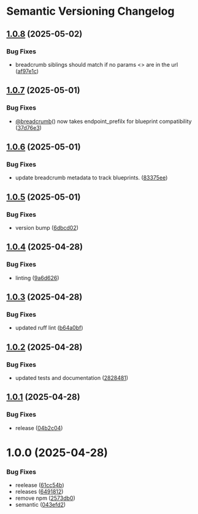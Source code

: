 # Semantic Versioning Changelog

## [1.0.8](https://github.com/ijack-technologies/flask-breadcrumb/compare/v1.0.7...v1.0.8) (2025-05-02)


### Bug Fixes

* breadcrumb siblings should match if no params <> are in the url ([af97e1c](https://github.com/ijack-technologies/flask-breadcrumb/commit/af97e1cb5236b64697a83a39d0e5f04afcce5d57))

## [1.0.7](https://github.com/ijack-technologies/flask-breadcrumb/compare/v1.0.6...v1.0.7) (2025-05-01)


### Bug Fixes

* [@breadcrumb](https://github.com/breadcrumb)() now takes endpoint_prefilx for blueprint compatibility ([37d76e3](https://github.com/ijack-technologies/flask-breadcrumb/commit/37d76e303aed8de160bb2baf68c595d45e811f6e))

## [1.0.6](https://github.com/ijack-technologies/flask-breadcrumb/compare/v1.0.5...v1.0.6) (2025-05-01)


### Bug Fixes

* update breadcrumb metadata to track blueprints. ([83375ee](https://github.com/ijack-technologies/flask-breadcrumb/commit/83375eedbfdb7bf77bf46fa128e2c44b6789a4a1))

## [1.0.5](https://github.com/ijack-technologies/flask-breadcrumb/compare/v1.0.4...v1.0.5) (2025-05-01)


### Bug Fixes

* version bump ([6dbcd02](https://github.com/ijack-technologies/flask-breadcrumb/commit/6dbcd02129c4c213e709b15663c9b041db1d250c))

## [1.0.4](https://github.com/ijack-technologies/flask-breadcrumb/compare/v1.0.3...v1.0.4) (2025-04-28)


### Bug Fixes

* linting ([9a6d626](https://github.com/ijack-technologies/flask-breadcrumb/commit/9a6d62618ccaf17a1045760330efd6a27f222d9a))

## [1.0.3](https://github.com/ijack-technologies/flask-breadcrumb/compare/v1.0.2...v1.0.3) (2025-04-28)


### Bug Fixes

* updated ruff lint ([b64a0bf](https://github.com/ijack-technologies/flask-breadcrumb/commit/b64a0bf6acbfb35e524ebbf2d93ca3ff12a9a6d1))

## [1.0.2](https://github.com/ijack-technologies/flask-breadcrumb/compare/v1.0.1...v1.0.2) (2025-04-28)


### Bug Fixes

* updated tests and documentation ([2828481](https://github.com/ijack-technologies/flask-breadcrumb/commit/2828481868c2f104570c3abf0dbe2a07c0c08d3d))

## [1.0.1](https://github.com/ijack-technologies/flask-breadcrumb/compare/v1.0.0...v1.0.1) (2025-04-28)


### Bug Fixes

* release ([04b2c04](https://github.com/ijack-technologies/flask-breadcrumb/commit/04b2c043d4cfa030d1139b8e80d442b0abb98a74))

# 1.0.0 (2025-04-28)


### Bug Fixes

* reelease ([61cc54b](https://github.com/ijack-technologies/flask-breadcrumb/commit/61cc54b7878aae77fcbba0c7ef9aa475d5527c6d))
* releases ([6491812](https://github.com/ijack-technologies/flask-breadcrumb/commit/649181236d4e2848127a4d166293e7d4194915a7))
* remove npm ([2573db0](https://github.com/ijack-technologies/flask-breadcrumb/commit/2573db08d2242445ca5b3572244e26d99630ae62))
* semantic ([043efd2](https://github.com/ijack-technologies/flask-breadcrumb/commit/043efd2d4a34b369b771e3bb1e1a1f86d260da60))
